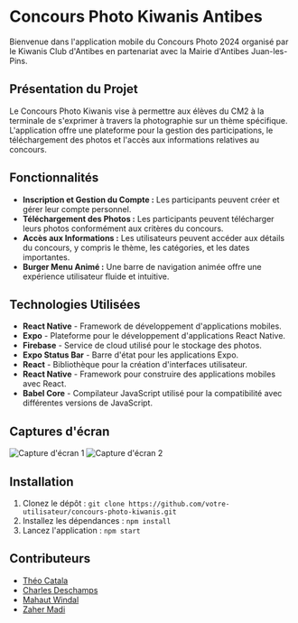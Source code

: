 # Concours Photo Kiwanis Antibes

Bienvenue dans l'application mobile du Concours Photo 2024 organisé par le Kiwanis Club d'Antibes en partenariat avec la Mairie d'Antibes Juan-les-Pins.

## Présentation du Projet

Le Concours Photo Kiwanis vise à permettre aux élèves du CM2 à la terminale de s'exprimer à travers la photographie sur un thème spécifique. L'application offre une plateforme pour la gestion des participations, le téléchargement des photos et l'accès aux informations relatives au concours.

## Fonctionnalités

- **Inscription et Gestion du Compte :** Les participants peuvent créer et gérer leur compte personnel.
- **Téléchargement des Photos :** Les participants peuvent télécharger leurs photos conformément aux critères du concours.
- **Accès aux Informations :** Les utilisateurs peuvent accéder aux détails du concours, y compris le thème, les catégories, et les dates importantes.
- **Burger Menu Animé :** Une barre de navigation animée offre une expérience utilisateur fluide et intuitive.

## Technologies Utilisées

- **React Native** - Framework de développement d'applications mobiles.
- **Expo** - Plateforme pour le développement d'applications React Native.
- **Firebase** - Service de cloud utilisé pour le stockage des photos.
- **Expo Status Bar** - Barre d'état pour les applications Expo.
- **React** - Bibliothèque pour la création d'interfaces utilisateur.
- **React Native** - Framework pour construire des applications mobiles avec React.
- **Babel Core** - Compilateur JavaScript utilisé pour la compatibilité avec différentes versions de JavaScript.

## Captures d'écran

![Capture d'écran 1](url_de_la_capture1)
![Capture d'écran 2](url_de_la_capture2)

## Installation

1. Clonez le dépôt : `git clone https://github.com/votre-utilisateur/concours-photo-kiwanis.git`
2. Installez les dépendances : `npm install`
3. Lancez l'application : `npm start`

## Contributeurs

- [Théo Catala](https://github.com/TheoCtla)
- [Charles Deschamps](https://github.com/CharlesDESC)
- [Mahaut Windal](https://github.com/mahaut1)
- [Zaher Madi](https://github.com/ZaherMadi)

